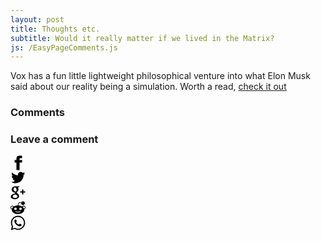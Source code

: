 ```yaml
---
layout: post
title: Thoughts etc.
subtitle: Would it really matter if we lived in the Matrix?
js: /EasyPageComments.js
---
```


<p1>Vox has a fun little lightweight philosophical venture into what Elon Musk said about our reality being a simulation. Worth a read, <a href="http://www.vox.com/2016/6/3/11837888/simulation-problem" target="_blank">check it out</a></p1>

<h3>Comments</h3>
<div id="Comments"></div>
 
<h3>Leave a comment</h3>
<div id="CommentForm"></div>

<!-- JAKONAPIT -->

<!-- Sharingbutton Facebook -->
<a class="resp-sharing-button__link" href="https://facebook.com/sharer/sharer.php?u=http%3A%2F%2Fsharingbuttons.io" target="_blank" aria-label="">
  <div class="resp-sharing-button resp-sharing-button--facebook resp-sharing-button--small"><div aria-hidden="true" class="resp-sharing-button__icon resp-sharing-button__icon--solid">
    <svg version="1.1" x="0px" y="0px" width="24px" height="24px" viewBox="0 0 24 24" enable-background="new 0 0 24 24" xml:space="preserve">
        <g>
            <path d="M18.768,7.465H14.5V5.56c0-0.896,0.594-1.105,1.012-1.105s2.988,0,2.988,0V0.513L14.171,0.5C10.244,0.5,9.5,3.438,9.5,5.32 v2.145h-3v4h3c0,5.212,0,12,0,12h5c0,0,0-6.85,0-12h3.851L18.768,7.465z"/>
        </g>
    </svg>
    </div>
  </div>
</a>

<!-- Sharingbutton Twitter -->
<a class="resp-sharing-button__link" href="https://twitter.com/intent/tweet/?text=Super%20fast%20and%20easy%20Social%20Media%20Sharing%20Buttons.%20No%20JavaScript.%20No%20tracking.&amp;url=http%3A%2F%2Fsharingbuttons.io" target="_blank" aria-label="">
  <div class="resp-sharing-button resp-sharing-button--twitter resp-sharing-button--small"><div aria-hidden="true" class="resp-sharing-button__icon resp-sharing-button__icon--solid">
    <svg version="1.1" x="0px" y="0px" width="24px" height="24px" viewBox="0 0 24 24" enable-background="new 0 0 24 24" xml:space="preserve">
        <g>
            <path d="M23.444,4.834c-0.814,0.363-1.5,0.375-2.228,0.016c0.938-0.562,0.981-0.957,1.32-2.019c-0.878,0.521-1.851,0.9-2.886,1.104 C18.823,3.053,17.642,2.5,16.335,2.5c-2.51,0-4.544,2.036-4.544,4.544c0,0.356,0.04,0.703,0.117,1.036 C8.132,7.891,4.783,6.082,2.542,3.332C2.151,4.003,1.927,4.784,1.927,5.617c0,1.577,0.803,2.967,2.021,3.782 C3.203,9.375,2.503,9.171,1.891,8.831C1.89,8.85,1.89,8.868,1.89,8.888c0,2.202,1.566,4.038,3.646,4.456 c-0.666,0.181-1.368,0.209-2.053,0.079c0.579,1.804,2.257,3.118,4.245,3.155C5.783,18.102,3.372,18.737,1,18.459 C3.012,19.748,5.399,20.5,7.966,20.5c8.358,0,12.928-6.924,12.928-12.929c0-0.198-0.003-0.393-0.012-0.588 C21.769,6.343,22.835,5.746,23.444,4.834z"/>
        </g>
    </svg>
    </div>
  </div>
</a>

<!-- Sharingbutton Google+ -->
<a class="resp-sharing-button__link" href="https://plus.google.com/share?url=http%3A%2F%2Fsharingbuttons.io" target="_blank" aria-label="">
  <div class="resp-sharing-button resp-sharing-button--google resp-sharing-button--small"><div aria-hidden="true" class="resp-sharing-button__icon resp-sharing-button__icon--solid">
    <svg version="1.1" x="0px" y="0px" width="24px" height="24px" viewBox="0 0 24 24" enable-background="new 0 0 24 24" xml:space="preserve">
        <g>
            <path d="M11.366,12.928c-0.729-0.516-1.393-1.273-1.404-1.505c0-0.425,0.038-0.627,0.988-1.368 c1.229-0.962,1.906-2.228,1.906-3.564c0-1.212-0.37-2.289-1.001-3.044h0.488c0.102,0,0.2-0.033,0.282-0.091l1.364-0.989 c0.169-0.121,0.24-0.338,0.176-0.536C14.102,1.635,13.918,1.5,13.709,1.5H7.608c-0.667,0-1.345,0.118-2.011,0.347 c-2.225,0.766-3.778,2.66-3.778,4.605c0,2.755,2.134,4.845,4.987,4.91c-0.056,0.22-0.084,0.434-0.084,0.645 c0,0.425,0.108,0.827,0.33,1.216c-0.026,0-0.051,0-0.079,0c-2.72,0-5.175,1.334-6.107,3.32C0.623,17.06,0.5,17.582,0.5,18.098 c0,0.501,0.129,0.984,0.382,1.438c0.585,1.046,1.843,1.861,3.544,2.289c0.877,0.223,1.82,0.335,2.8,0.335 c0.88,0,1.718-0.114,2.494-0.338c2.419-0.702,3.981-2.482,3.981-4.538C13.701,15.312,13.068,14.132,11.366,12.928z M3.66,17.443 c0-1.435,1.823-2.693,3.899-2.693h0.057c0.451,0.005,0.892,0.072,1.309,0.2c0.142,0.098,0.28,0.192,0.412,0.282 c0.962,0.656,1.597,1.088,1.774,1.783c0.041,0.175,0.063,0.35,0.063,0.519c0,1.787-1.333,2.693-3.961,2.693 C5.221,20.225,3.66,19.002,3.66,17.443z M5.551,3.89c0.324-0.371,0.75-0.566,1.227-0.566l0.055,0 c1.349,0.041,2.639,1.543,2.876,3.349c0.133,1.013-0.092,1.964-0.601,2.544C8.782,9.589,8.363,9.783,7.866,9.783H7.865H7.844 c-1.321-0.04-2.639-1.6-2.875-3.405C4.836,5.37,5.049,4.462,5.551,3.89z"/>
            <polygon points="23.5,9.5 20.5,9.5 20.5,6.5 18.5,6.5 18.5,9.5 15.5,9.5 15.5,11.5 18.5,11.5 18.5,14.5 20.5,14.5 20.5,11.5  23.5,11.5 	"/>
        </g>
    </svg>
    </div>
  </div>
</a>

<!-- Sharingbutton Reddit -->
<a class="resp-sharing-button__link" href="https://reddit.com/submit/?url=http%3A%2F%2Fsharingbuttons.io" target="_blank" aria-label="">
  <div class="resp-sharing-button resp-sharing-button--reddit resp-sharing-button--small"><div aria-hidden="true" class="resp-sharing-button__icon resp-sharing-button__icon--solid">
    <svg version="1.1" x="0px" y="0px" width="24px" height="24px" viewBox="0 0 24 24" enable-background="new 0 0 24 24" xml:space="preserve">
        <path d="M24,11.5c0-1.654-1.346-3-3-3c-0.964,0-1.863,0.476-2.422,1.241c-1.639-1.006-3.747-1.64-6.064-1.723 c0.064-1.11,0.4-3.049,1.508-3.686c0.72-0.414,1.733-0.249,3.01,0.478C17.189,6.317,18.452,7.5,20,7.5c1.654,0,3-1.346,3-3 s-1.346-3-3-3c-1.382,0-2.536,0.944-2.883,2.217C15.688,3,14.479,2.915,13.521,3.466c-1.642,0.945-1.951,3.477-2.008,4.551 C9.186,8.096,7.067,8.731,5.422,9.741C4.863,8.976,3.964,8.5,3,8.5c-1.654,0-3,1.346-3,3c0,1.319,0.836,2.443,2.047,2.844 C2.019,14.56,2,14.778,2,15c0,3.86,4.486,7,10,7s10-3.14,10-7c0-0.222-0.019-0.441-0.048-0.658C23.148,13.938,24,12.795,24,11.5z  M2.286,13.366C1.522,13.077,1,12.351,1,11.5c0-1.103,0.897-2,2-2c0.635,0,1.217,0.318,1.59,0.816 C3.488,11.17,2.683,12.211,2.286,13.366z M6,13.5c0-1.103,0.897-2,2-2s2,0.897,2,2c0,1.103-0.897,2-2,2S6,14.603,6,13.5z  M15.787,18.314c-1.063,0.612-2.407,0.949-3.787,0.949c-1.387,0-2.737-0.34-3.803-0.958c-0.239-0.139-0.321-0.444-0.182-0.683 c0.139-0.24,0.444-0.322,0.683-0.182c1.828,1.059,4.758,1.062,6.59,0.008c0.239-0.138,0.545-0.055,0.683,0.184 C16.108,17.871,16.026,18.177,15.787,18.314z M16,15.5c-1.103,0-2-0.897-2-2c0-1.103,0.897-2,2-2s2,0.897,2,2 C18,14.603,17.103,15.5,16,15.5z M21.713,13.365c-0.397-1.155-1.201-2.195-2.303-3.048C19.784,9.818,20.366,9.5,21,9.5 c1.103,0,2,0.897,2,2C23,12.335,22.468,13.073,21.713,13.365z"/>
    </svg>
    </div>
  </div>
</a>

<!-- Sharingbutton WhatsApp -->
<a class="resp-sharing-button__link" href="whatsapp://send?text=Super%20fast%20and%20easy%20Social%20Media%20Sharing%20Buttons.%20No%20JavaScript.%20No%20tracking.%20http%3A%2F%2Fsharingbuttons.io" target="_blank" aria-label="">
  <div class="resp-sharing-button resp-sharing-button--whatsapp resp-sharing-button--small"><div aria-hidden="true" class="resp-sharing-button__icon resp-sharing-button__icon--solid"><svg xmlns="http://www.w3.org/2000/svg" width="24" height="24" viewBox="0 0 24 24"><path stroke="none" d="M20.1,3.9C17.9,1.7,15,0.5,12,0.5C5.8,0.5,0.7,5.6,0.7,11.9c0,2,0.5,3.9,1.5,5.6l-1.6,5.9l6-1.6c1.6,0.9,3.5,1.3,5.4,1.3l0,0l0,0c6.3,0,11.4-5.1,11.4-11.4C23.3,8.9,22.2,6,20.1,3.9z M12,21.4L12,21.4c-1.7,0-3.3-0.5-4.8-1.3l-0.4-0.2l-3.5,1l1-3.4L4,17c-1-1.5-1.4-3.2-1.4-5.1c0-5.2,4.2-9.4,9.4-9.4c2.5,0,4.9,1,6.7,2.8c1.8,1.8,2.8,4.2,2.8,6.7C21.4,17.2,17.2,21.4,12,21.4z M17.1,14.3c-0.3-0.1-1.7-0.9-1.9-1c-0.3-0.1-0.5-0.1-0.7,0.1c-0.2,0.3-0.8,1-0.9,1.1c-0.2,0.2-0.3,0.2-0.6,0.1c-0.3-0.1-1.2-0.5-2.3-1.4c-0.9-0.8-1.4-1.7-1.6-2c-0.2-0.3,0-0.5,0.1-0.6s0.3-0.3,0.4-0.5c0.2-0.1,0.3-0.3,0.4-0.5c0.1-0.2,0-0.4,0-0.5c0-0.1-0.7-1.5-1-2.1C8.9,6.6,8.6,6.7,8.5,6.7c-0.2,0-0.4,0-0.6,0S7.5,6.8,7.2,7c-0.3,0.3-1,1-1,2.4s1,2.8,1.1,3c0.1,0.2,2,3.1,4.9,4.3c0.7,0.3,1.2,0.5,1.6,0.6c0.7,0.2,1.3,0.2,1.8,0.1c0.6-0.1,1.7-0.7,1.9-1.3c0.2-0.7,0.2-1.2,0.2-1.3C17.6,14.5,17.4,14.4,17.1,14.3z"/></svg>
    </div>
  </div>
</a>

